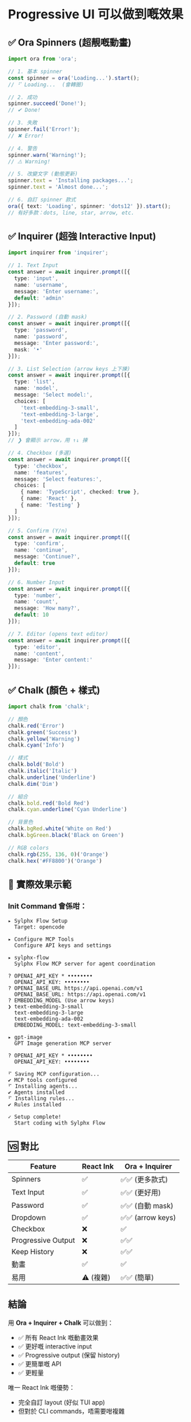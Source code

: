 # Progressive UI 可以做到嘅效果

## ✅ Ora Spinners (超靚嘅動畫)

```typescript
import ora from 'ora';

// 1. 基本 spinner
const spinner = ora('Loading...').start();
// ⠋ Loading...  (會轉圈)

// 2. 成功
spinner.succeed('Done!');
// ✔ Done!

// 3. 失敗
spinner.fail('Error!');
// ✖ Error!

// 4. 警告
spinner.warn('Warning!');
// ⚠ Warning!

// 5. 改變文字 (動態更新)
spinner.text = 'Installing packages...';
spinner.text = 'Almost done...';

// 6. 自訂 spinner 款式
ora({ text: 'Loading', spinner: 'dots12' }).start();
// 有好多款：dots, line, star, arrow, etc.
```

## ✅ Inquirer (超強 Interactive Input)

```typescript
import inquirer from 'inquirer';

// 1. Text Input
const answer = await inquirer.prompt([{
  type: 'input',
  name: 'username',
  message: 'Enter username:',
  default: 'admin'
}]);

// 2. Password (自動 mask)
const answer = await inquirer.prompt([{
  type: 'password',
  name: 'password',
  message: 'Enter password:',
  mask: '•'
}]);

// 3. List Selection (arrow keys 上下揀)
const answer = await inquirer.prompt([{
  type: 'list',
  name: 'model',
  message: 'Select model:',
  choices: [
    'text-embedding-3-small',
    'text-embedding-3-large',
    'text-embedding-ada-002'
  ]
}]);
// ❯ 會顯示 arrow，用 ↑↓ 揀

// 4. Checkbox (多選)
const answer = await inquirer.prompt([{
  type: 'checkbox',
  name: 'features',
  message: 'Select features:',
  choices: [
    { name: 'TypeScript', checked: true },
    { name: 'React' },
    { name: 'Testing' }
  ]
}]);

// 5. Confirm (Y/n)
const answer = await inquirer.prompt([{
  type: 'confirm',
  name: 'continue',
  message: 'Continue?',
  default: true
}]);

// 6. Number Input
const answer = await inquirer.prompt([{
  type: 'number',
  name: 'count',
  message: 'How many?',
  default: 10
}]);

// 7. Editor (opens text editor)
const answer = await inquirer.prompt([{
  type: 'editor',
  name: 'content',
  message: 'Enter content:'
}]);
```

## ✅ Chalk (顏色 + 樣式)

```typescript
import chalk from 'chalk';

// 顏色
chalk.red('Error')
chalk.green('Success')
chalk.yellow('Warning')
chalk.cyan('Info')

// 樣式
chalk.bold('Bold')
chalk.italic('Italic')
chalk.underline('Underline')
chalk.dim('Dim')

// 組合
chalk.bold.red('Bold Red')
chalk.cyan.underline('Cyan Underline')

// 背景色
chalk.bgRed.white('White on Red')
chalk.bgGreen.black('Black on Green')

// RGB colors
chalk.rgb(255, 136, 0)('Orange')
chalk.hex('#FF8800')('Orange')
```

## 🎨 實際效果示範

### Init Command 會係咁：

```
▸ Sylphx Flow Setup
  Target: opencode

▸ Configure MCP Tools
  Configure API keys and settings

▸ sylphx-flow
  Sylphx Flow MCP server for agent coordination

? OPENAI_API_KEY * ••••••••
  OPENAI_API_KEY: ••••••••
? OPENAI_BASE_URL https://api.openai.com/v1
  OPENAI_BASE_URL: https://api.openai.com/v1
? EMBEDDING_MODEL (Use arrow keys)
❯ text-embedding-3-small
  text-embedding-3-large
  text-embedding-ada-002
  EMBEDDING_MODEL: text-embedding-3-small

▸ gpt-image
  GPT Image generation MCP server

? OPENAI_API_KEY * ••••••••
  OPENAI_API_KEY: ••••••••

⠋ Saving MCP configuration...
✔ MCP tools configured
⠋ Installing agents...
✔ Agents installed
⠋ Installing rules...
✔ Rules installed

✓ Setup complete!
  Start coding with Sylphx Flow
```

## 🆚 對比

| Feature | React Ink | Ora + Inquirer |
|---------|-----------|----------------|
| Spinners | ✅ | ✅✅ (更多款式) |
| Text Input | ✅ | ✅✅ (更好用) |
| Password | ✅ | ✅✅ (自動 mask) |
| Dropdown | ✅ | ✅✅ (arrow keys) |
| Checkbox | ❌ | ✅ |
| Progressive Output | ❌ | ✅✅ |
| Keep History | ❌ | ✅✅ |
| 動畫 | ✅ | ✅ |
| 易用 | ⚠️ (複雜) | ✅✅ (簡單) |

## 結論

用 **Ora + Inquirer + Chalk** 可以做到：
- ✅ 所有 React Ink 嘅動畫效果
- ✅ 更好嘅 interactive input
- ✅ Progressive output (保留 history)
- ✅ 更簡單嘅 API
- ✅ 更輕量

唯一 React Ink 嘅優勢：
- 完全自訂 layout (好似 TUI app)
- 但對於 CLI commands，唔需要咁複雜
